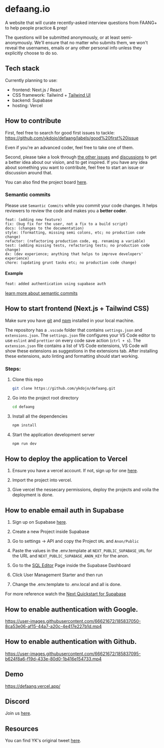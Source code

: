 # defaang.io

A website that will curate recently-asked interview questions from FAANG+ to help people practice &amp; prep!

The questions will be submitted anonymously, or at least semi-anonymously. We'll ensure that no matter who submits them, we won't reveal the usernames, emails or any other personal info unless they explicitly choose to do so.

## Tech stack

Currently planning to use:

- frontend: Next.js / React
- CSS framework: Tailwind + [Tailwind UI](https://github.com/ykdojo/defaang/discussions/98)
- backend: Supabase
- hosting: Vercel

## How to contribute

First, feel free to search for good first issues to tackle: https://github.com/ykdojo/defaang/labels/good%20first%20issue

Even if you're an advanced coder, feel free to take one of them.

Second, please take a look through [the other issues](https://github.com/ykdojo/defaang/issues) and [discussions](https://github.com/ykdojo/defaang/discussions) to get a better idea about our vision, and to get inspired. If you have any idea about something you want to contribute, feel free to start an issue or discussion around that.

You can also find the project board [here](https://github.com/users/ykdojo/projects/1/views/1).

### Semantic commits

Please use `Semantic Commits` while you commit your code changes. It helps reviewers to review the code and makes you a **better coder**.

```feat: (new feature for the user, not a new feature for build script)
feat: (adding new feature)
fix: (bug fix for the user, not a fix to a build script)
docs: (changes to the documentation)
style: (formatting, missing semi colons, etc; no production code change)
refactor: (refactoring production code, eg. renaming a variable)
test: (adding missing tests, refactoring tests; no production code change)
dx: (dev experience; anything that helps to improve developers' experience)
chore: (updating grunt tasks etc; no production code change)
```

#### Example

```bash
feat: added authentication using supabase auth
```

[learn more about semantic commits](https://www.conventionalcommits.org/en/v1.0.0/)

## How to start frontend (Next.js + Tailwind CSS)

Make sure you have [git](https://git-scm.com/) and [npm](https://docs.npmjs.com/cli/init) installed in your local machine.

The repository has a `.vscode` folder that contains `settings.json` and `extensions.json`. The `settings.json` file configures your VS Code editor to use `eslint` and `prettier` on every code save action (`ctrl + s`). The `extension.json` file contains a list of VS Code extensions, VS Code will show these extensions as suggestions in the extensions tab. After installing these extensions, auto linting and formatting should start working.

### Steps:

1. Clone this repo

   ```sh
   git clone https://github.com/ykdojo/defaang.git
   ```

2. Go into the project root directory

   ```sh
   cd defaang
   ```

3. Install all the dependencies

   ```sh
   npm install
   ```

4. Start the application development server

   ```sh
   npm run dev
   ```

## How to deploy the application to Vercel

1. Ensure you have a vercel account. If not, sign up for one [here](https://vercel.com/).

2. Import the project into vercel.

3. Give vercel the nessecary permissions, deploy the projects and voila the deployment is done.

## How to enable email auth in Supabase

1. Sign up on Supabase [here](https://supabase.com/).

2. Create a new Project inside Supabase

3. Go to settings -> API and copy the Project `URL` and `Anon/Public`

4. Paste the values in the .env.template at `NEXT_PUBLIC_SUPABASE_URL` for the URL and `NEXT_PUBLIC_SUPABASE_ANON_KEY` for the anon.

5. Go to the [SQL Editor](https://app.supabase.com/project/_/sql) Page inside the Supabase Dashboard

6. Click User Management Starter and then run

7. Change the .env.template to .env.local and all is done.

For more reference watch the [Next Quickstart for Supabase](https://supabase.com/docs/guides/with-nextjs)

## How to enable authentication with Google.

https://user-images.githubusercontent.com/66621672/185837050-8ca53e06-af15-44a7-a20c-4e417e227b1d.mp4

## How to enable authentication with Github.

https://user-images.githubusercontent.com/66621672/185837095-b624f8a6-f19d-433e-80d0-1b416e154733.mp4

## Demo

https://defaang.vercel.app/

## Discord

Join us [here](https://discord.gg/nNtVfKddDD).

## Resources

You can find YK's original tweet [here](https://twitter.com/ykdojo/status/1557611357251350528).
